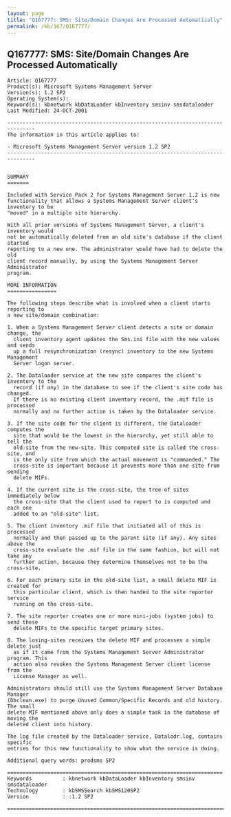 ```yaml
---
layout: page
title: "Q167777: SMS: Site/Domain Changes Are Processed Automatically"
permalink: /kb/167/Q167777/
---
```


## Q167777: SMS: Site/Domain Changes Are Processed Automatically

	Article: Q167777
	Product(s): Microsoft Systems Management Server
	Version(s): 1.2 SP2
	Operating System(s): 
	Keyword(s): kbnetwork kbDataLoader kbInventory smsinv smsdataloader
	Last Modified: 24-OCT-2001
	
	-------------------------------------------------------------------------------
	The information in this article applies to:
	
	- Microsoft Systems Management Server version 1.2 SP2 
	-------------------------------------------------------------------------------
	
	
	SUMMARY
	=======
	
	Included with Service Pack 2 for Systems Management Server 1.2 is new
	functionality that allows a Systems Management Server client's inventory to be
	"moved" in a multiple site hierarchy.
	
	With all prior versions of Systems Management Server, a client's inventory would
	not be automatically deleted from an old site's database if the client started
	reporting to a new one. The administrator would have had to delete the old
	client record manually, by using the Systems Management Server Administrator
	program.
	
	MORE INFORMATION
	================
	
	The following steps describe what is involved when a client starts reporting to
	a new site/domain combination:
	
	1. When a Systems Management Server client detects a site or domain change, the
	  client inventory agent updates the Sms.ini file with the new values and sends
	  up a full resynchronization (resync) inventory to the new Systems Management
	  Server logon server.
	
	2. The Dataloader service at the new site compares the client's inventory to the
	  record (if any) in the database to see if the client's site code has changed.
	  If there is no existing client inventory record, the .mif file is processed
	  normally and no further action is taken by the Dataloader service.
	
	3. If the site code for the client is different, the Dataloader computes the
	  site that would be the lowest in the hierarchy, yet still able to tell the
	  old-site from the new-site. This computed site is called the cross-site, and
	  is the only site from which the actual movement is "commanded." The
	  cross-site is important because it prevents more than one site from sending
	  delete MIFs.
	
	4. If the current site is the cross-site, the tree of sites immediately below
	  the cross-site that the client used to report to is computed and each one
	  added to an "old-site" list.
	
	5. The client inventory .mif file that initiated all of this is processed
	  normally and then passed up to the parent site (if any). Any sites above the
	  cross-site evaluate the .mif file in the same fashion, but will not take any
	  further action, because they determine themselves not to be the cross-site.
	
	6. For each primary site in the old-site list, a small delete MIF is created for
	  this particular client, which is then handed to the site reporter service
	  running on the cross-site.
	
	7. The site reporter creates one or more mini-jobs (system jobs) to send these
	  delete MIFs to the specific target primary sites.
	
	8. The losing-sites receives the delete MIF and processes a simple delete just
	  as if it came from the Systems Management Server Administrator program. This
	  action also revokes the Systems Management Server client license from the
	  License Manager as well.
	
	Administrators should still use the Systems Management Server Database Manager
	(Dbclean.exe) to purge Unused Common/Specific Records and old history. The small
	delete MIF mentioned above only does a simple task in the database of moving the
	deleted client into history.
	
	The log file created by the Dataloader service, Datalodr.log, contains specific
	entries for this new functionality to show what the service is doing.
	
	Additional query words: prodsms SP2
	
	======================================================================
	Keywords          : kbnetwork kbDataLoader kbInventory smsinv smsdataloader 
	Technology        : kbSMSSearch kbSMS120SP2
	Version           : :1.2 SP2
	
	=============================================================================
	
